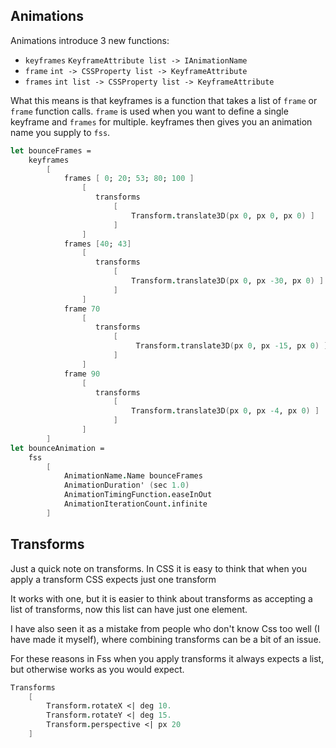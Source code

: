 ## Animations

Animations introduce 3 new functions:
- `keyframes` `KeyframeAttribute list -> IAnimationName`
- `frame`  `int -> CSSProperty list -> KeyframeAttribute`
- `frames`  `int list -> CSSProperty list -> KeyframeAttribute`

What this means is that keyframes is a function that takes a list of `frame` or `frame` function calls.
`frame` is used when you want to define a single keyframe and `frames` for multiple.
keyframes then gives you an animation name you supply to `fss`.

```fsharp
let bounceFrames =
    keyframes
        [
            frames [ 0; 20; 53; 80; 100 ]
                [
                   transforms
                       [
                           Transform.translate3D(px 0, px 0, px 0) ]
                       ]
                ]
            frames [40; 43]
                [
                   transforms
                       [
                           Transform.translate3D(px 0, px -30, px 0) ]
                       ]
                ]
            frame 70
                [
                   transforms
                       [
                            Transform.translate3D(px 0, px -15, px 0) ]
                       ]
                ]
            frame 90
                [
                   transforms
                       [
                           Transform.translate3D(px 0, px -4, px 0) ]
                       ]
                ]
        ]
let bounceAnimation =
    fss
        [
            AnimationName.Name bounceFrames
            AnimationDuration' (sec 1.0)
            AnimationTimingFunction.easeInOut
            AnimationIterationCount.infinite
        ]
```

## Transforms

Just a quick note on transforms. In CSS it is easy to think that when you apply a transform CSS expects just one transform

It works with one, but it is easier to think about transforms as accepting a list of transforms, now this list can have just one element.

I have also seen it as a mistake from people who don't know Css too well (I have made it myself), where combining transforms can be a bit of an issue.

For these reasons in Fss when you apply transforms it always expects a list, but otherwise works as you would expect.


```fsharp
Transforms
    [
        Transform.rotateX <| deg 10.
        Transform.rotateY <| deg 15.
        Transform.perspective <| px 20
    ]
```
